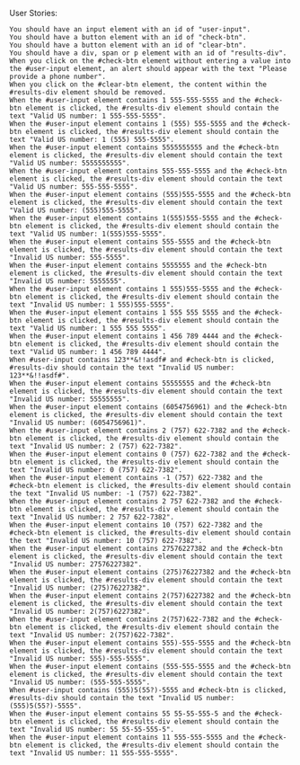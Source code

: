 User Stories:

    You should have an input element with an id of "user-input".
    You should have a button element with an id of "check-btn".
    You should have a button element with an id of "clear-btn".
    You should have a div, span or p element with an id of "results-div".
    When you click on the #check-btn element without entering a value into the #user-input element, an alert should appear with the text "Please provide a phone number".
    When you click on the #clear-btn element, the content within the #results-div element should be removed.
    When the #user-input element contains 1 555-555-5555 and the #check-btn element is clicked, the #results-div element should contain the text "Valid US number: 1 555-555-5555".
    When the #user-input element contains 1 (555) 555-5555 and the #check-btn element is clicked, the #results-div element should contain the text "Valid US number: 1 (555) 555-5555".
    When the #user-input element contains 5555555555 and the #check-btn element is clicked, the #results-div element should contain the text "Valid US number: 5555555555".
    When the #user-input element contains 555-555-5555 and the #check-btn element is clicked, the #results-div element should contain the text "Valid US number: 555-555-5555".
    When the #user-input element contains (555)555-5555 and the #check-btn element is clicked, the #results-div element should contain the text "Valid US number: (555)555-5555".
    When the #user-input element contains 1(555)555-5555 and the #check-btn element is clicked, the #results-div element should contain the text "Valid US number: 1(555)555-5555".
    When the #user-input element contains 555-5555 and the #check-btn element is clicked, the #results-div element should contain the text "Invalid US number: 555-5555".
    When the #user-input element contains 5555555 and the #check-btn element is clicked, the #results-div element should contain the text "Invalid US number: 5555555".
    When the #user-input element contains 1 555)555-5555 and the #check-btn element is clicked, the #results-div element should contain the text "Invalid US number: 1 555)555-5555".
    When the #user-input element contains 1 555 555 5555 and the #check-btn element is clicked, the #results-div element should contain the text "Valid US number: 1 555 555 5555".
    When the #user-input element contains 1 456 789 4444 and the #check-btn element is clicked, the #results-div element should contain the text "Valid US number: 1 456 789 4444".
    When #user-input contains 123**&!!asdf# and #check-btn is clicked, #results-div should contain the text "Invalid US number: 123**&!!asdf#".
    When the #user-input element contains 55555555 and the #check-btn element is clicked, the #results-div element should contain the text "Invalid US number: 55555555".
    When the #user-input element contains (6054756961) and the #check-btn element is clicked, the #results-div element should contain the text "Invalid US number: (6054756961)".
    When the #user-input element contains 2 (757) 622-7382 and the #check-btn element is clicked, the #results-div element should contain the text "Invalid US number: 2 (757) 622-7382".
    When the #user-input element contains 0 (757) 622-7382 and the #check-btn element is clicked, the #results-div element should contain the text "Invalid US number: 0 (757) 622-7382".
    When the #user-input element contains -1 (757) 622-7382 and the #check-btn element is clicked, the #results-div element should contain the text "Invalid US number: -1 (757) 622-7382".
    When the #user-input element contains 2 757 622-7382 and the #check-btn element is clicked, the #results-div element should contain the text "Invalid US number: 2 757 622-7382".
    When the #user-input element contains 10 (757) 622-7382 and the #check-btn element is clicked, the #results-div element should contain the text "Invalid US number: 10 (757) 622-7382".
    When the #user-input element contains 27576227382 and the #check-btn element is clicked, the #results-div element should contain the text "Invalid US number: 27576227382".
    When the #user-input element contains (275)76227382 and the #check-btn element is clicked, the #results-div element should contain the text "Invalid US number: (275)76227382".
    When the #user-input element contains 2(757)6227382 and the #check-btn element is clicked, the #results-div element should contain the text "Invalid US number: 2(757)6227382".
    When the #user-input element contains 2(757)622-7382 and the #check-btn element is clicked, the #results-div element should contain the text "Invalid US number: 2(757)622-7382".
    When the #user-input element contains 555)-555-5555 and the #check-btn element is clicked, the #results-div element should contain the text "Invalid US number: 555)-555-5555".
    When the #user-input element contains (555-555-5555 and the #check-btn element is clicked, the #results-div element should contain the text "Invalid US number: (555-555-5555".
    When #user-input contains (555)5(55?)-5555 and #check-btn is clicked, #results-div should contain the text "Invalid US number: (555)5(55?)-5555".
    When the #user-input element contains 55 55-55-555-5 and the #check-btn element is clicked, the #results-div element should contain the text "Invalid US number: 55 55-55-555-5".
    When the #user-input element contains 11 555-555-5555 and the #check-btn element is clicked, the #results-div element should contain the text "Invalid US number: 11 555-555-5555".
